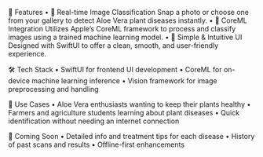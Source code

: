 🚀 Features
	•	📸 Real-time Image Classification
Snap a photo or choose one from your gallery to detect Aloe Vera plant diseases instantly.
	•	🧠 CoreML Integration
Utilizes Apple’s CoreML framework to process and classify images using a trained machine learning model.
	•	🧼 Simple & Intuitive UI
Designed with SwiftUI to offer a clean, smooth, and user-friendly experience.

🛠 Tech Stack
	•	SwiftUI for frontend UI development
	•	CoreML for on-device machine learning inference
	•	Vision framework for image preprocessing and handling

📱 Use Cases
	•	Aloe Vera enthusiasts wanting to keep their plants healthy
	•	Farmers and agriculture students learning about plant diseases
	•	Quick identification without needing an internet connection

📌 Coming Soon
	•	Detailed info and treatment tips for each disease
	•	History of past scans and results
	•	Offline-first enhancements

